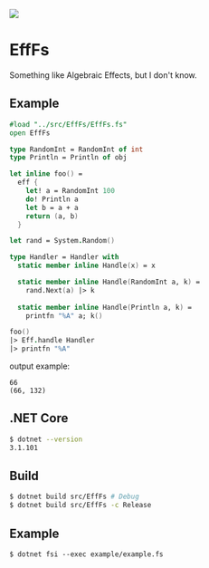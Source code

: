 [![](https://github.com/wraikny/EffFs/workflows/CI/badge.svg)](https://github.com/wraikny/EffFs/actions?workflow=CI)

# EffFs
Something like Algebraic Effects, but I don't know.

## Example
```fsharp
#load "../src/EffFs/EffFs.fs"
open EffFs

type RandomInt = RandomInt of int
type Println = Println of obj

let inline foo() =
  eff {
    let! a = RandomInt 100
    do! Println a
    let b = a + a
    return (a, b)
  }

let rand = System.Random()

type Handler = Handler with
  static member inline Handle(x) = x

  static member inline Handle(RandomInt a, k) =
    rand.Next(a) |> k
  
  static member inline Handle(Println a, k) =
    printfn "%A" a; k()

foo()
|> Eff.handle Handler
|> printfn "%A"
```

output example:
```
66
(66, 132)
```

## .NET Core
```sh
$ dotnet --version
3.1.101
```

## Build
```sh
$ dotnet build src/EffFs # Debug
$ dotnet build src/EffFs -c Release
```

## Example
```
$ dotnet fsi --exec example/example.fs
```
